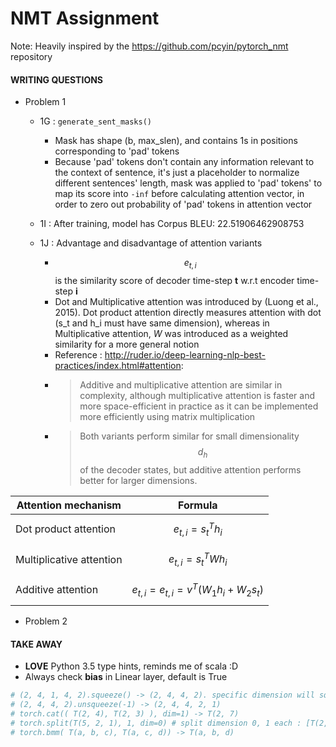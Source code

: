 # NMT Assignment
Note: Heavily inspired by the https://github.com/pcyin/pytorch_nmt repository

#### WRITING QUESTIONS
- Problem 1
  - 1G : ```generate_sent_masks()```
    - Mask has shape (b, max_slen), and contains 1s in positions corresponding to 'pad' tokens
    - Because 'pad' tokens don't contain any information relevant to the context of sentence, it's just a placeholder to 
    normalize different sentences' length, mask was applied to 'pad' tokens' to map its score into ```-inf``` before 
    calculating attention vector, in order to zero out probability of 'pad' tokens in attention vector
  
  - 1I : After training, model has Corpus BLEU: 22.51906462908753

  - 1J : Advantage and disadvantage of attention variants
    - $$e_{t, i}$$ is the similarity score of decoder time-step **t** w.r.t encoder time-step **i**
    - Dot and Multiplicative attention was introduced by (Luong et al., 2015). Dot product attention directly measures
    attention with dot (s_t and h_i must have same dimension), whereas in Multiplicative attention, *W* was introduced as
    a weighted similarity for a more general notion 
    - Reference : http://ruder.io/deep-learning-nlp-best-practices/index.html#attention:
    - > Additive and multiplicative attention are similar in complexity, although multiplicative attention is faster 
    and more space-efficient in practice as it can be implemented more efficiently using matrix multiplication
    - > Both variants perform similar for small dimensionality $$d_h$$ of the decoder states, 
    but additive attention performs better for larger dimensions.
    

|  Attention mechanism   |                              Formula           |
|------------------------|------------------------------------------------|
|Dot product attention   |$$e_{t,i} = s_t^T h_i$$                         |
|Multiplicative attention|$$e_{t,i} = s_t^T W h_i$$                       |
|Additive attention      |$$e_{t,i} = e_{t, i} = v^T (W_1 h_i + W_2 s_t)$$|

    
- Problem 2 
 

#### TAKE AWAY

- **LOVE** Python 3.5 type hints, reminds me of scala :D
- Always check **bias** in Linear layer, default is True

```python
# (2, 4, 1, 4, 2).squeeze() -> (2, 4, 4, 2). specific dimension will squeeze this dim
# (2, 4, 4, 2).unsqueeze(-1) -> (2, 4, 4, 2, 1)
# torch.cat(( T(2, 4), T(2, 3) ), dim=1) -> T(2, 7)
# torch.split(T(5, 2, 1), 1, dim=0) # split dimension 0, 1 each : [T(2, 1)] * 5
# torch.bmm( T(a, b, c), T(a, c, d)) -> T(a, b, d)
```